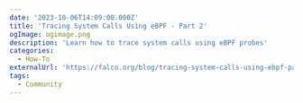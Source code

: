 ```yaml
---
date: '2023-10-06T14:09:00.000Z'
title: 'Tracing System Calls Using eBPF - Part 2'
ogImage: ogimage.png
description: 'Learn how to trace system calls using eBPF probes'
categories:
  - How-To
externalUrl: 'https://falco.org/blog/tracing-system-calls-using-ebpf-part-2/'
tags:
  - Community
---
```

